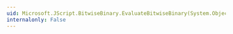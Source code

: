 ```yaml
---
uid: Microsoft.JScript.BitwiseBinary.EvaluateBitwiseBinary(System.Object,System.Object)
internalonly: False
---
```

